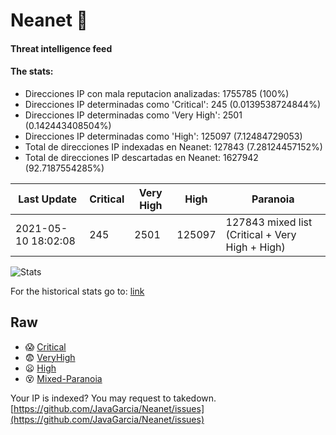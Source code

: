 # Neanet :hocho:
#### Threat intelligence feed
#### The stats:

- Direcciones IP con mala reputacion analizadas: 1755785 (100%)
- Direcciones IP determinadas como 'Critical':  245 (0.0139538724844%)
- Direcciones IP determinadas como 'Very High':  2501 (0.142443408504%)
- Direcciones IP determinadas como 'High':  125097 (7.12484729053)
- Total de direcciones IP indexadas en Neanet:  127843 (7.28124457152%)
- Total de direcciones IP descartadas en Neanet:  1627942 (92.7187554285%)

| Last Update | Critical | Very High | High | Paranoia |
| --- | --- | --- | --- | --- |
| 2021-05-10 18:02:08 | 245 | 2501 | 125097 | 127843 mixed list (Critical + Very High + High)|

![Stats](https://docs.google.com/spreadsheets/d/e/2PACX-1vSnaNMIXVabIpDJjufMlzH7poXnshF3mgd8Is1g9ytUEzVsP5my4Trn8f-xkoLLQ38xpL3HtmUexLo6/pubchart?oid=501124687&format=image)

For the historical stats go to: [link](/stats.csv)
## Raw
- :scream: [Critical](https://raw.githubusercontent.com/JavaGarcia/Neanet/master/blacklists/neanet_critical.txt)
- :fearful: [VeryHigh](https://raw.githubusercontent.com/JavaGarcia/Neanet/master/blacklists/neanet_veryHigh.txtt)
- :frowning: [High](https://raw.githubusercontent.com/JavaGarcia/Neanet/master/blacklists/neanet_high.txt)
- :dizzy_face: [Mixed-Paranoia](https://raw.githubusercontent.com/JavaGarcia/Neanet/master/blacklists/neanet_all.txt)


Your IP is indexed? You may request to takedown. [https://github.com/JavaGarcia/Neanet/issues](https://github.com/JavaGarcia/Neanet/issues)






























































































































































































































































































































































































































































































































































































































































































































































































































































































































































































































































































































































































































































































































































































































































































































































































































































































































































































































































































































































































































































































































































































































































































































































































































































































































































































































































































































































































































































































































































































































































































































































































































































































































































































































































































































































































































































































































































































































































































































































































































































































































































































































































































































































































































































































































































































































































































































































































































































































































































































































































































































































































































































































































































































































































































































































































































































































































































































































































































































































































































































































































































































































































































































































































































































